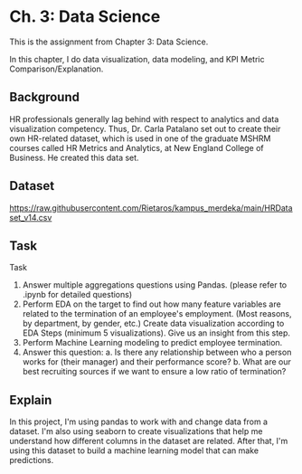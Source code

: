 # Ch. 3: Data Science
This is the assignment from Chapter 3: Data Science.

In this chapter, I do data visualization, data modeling, and KPI Metric Comparison/Explanation.

## Background
HR professionals generally lag behind with respect to analytics and data visualization competency. Thus, Dr. Carla Patalano set out to create their own HR-related dataset, which is used in one of the graduate MSHRM courses called HR Metrics and Analytics, at New England College of Business. He created this data set.

## Dataset
https://raw.githubusercontent.com/Rietaros/kampus_merdeka/main/HRDataset_v14.csv

## Task
Task
1. Answer multiple aggregations questions using Pandas. (please refer to .ipynb for detailed questions)
2. Perform EDA on the target to find out how many feature variables are related to the termination of an employee's employment. (Most reasons, by department, by gender, etc.) Create data visualization according to EDA Steps (minimum 5 visualizations). Give us an insight from this step.
3. Perform Machine Learning modeling to predict employee termination.
4. Answer this question:
  a. Is there any relationship between who a person works for (their manager) and their performance score?
  b. What are our best recruiting sources if we want to ensure a low ratio of termination?

## Explain
In this project, I'm using pandas to work with and change data from a dataset. I'm also using seaborn to create visualizations that help me understand how different columns in the dataset are related. After that, I'm using this dataset to build a machine learning model that can make predictions.

